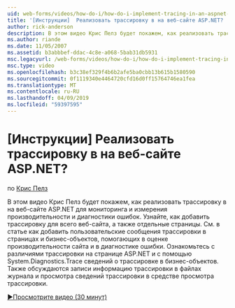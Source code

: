 ```yaml
---
uid: web-forms/videos/how-do-i/how-do-i-implement-tracing-in-an-aspnet-web-site
title: '[Инструкции]  Реализовать трассировку в на веб-сайте ASP.NET? | Документы Майкрософт'
author: rick-anderson
description: В этом видео Крис Пелз будет покажем, как реализовать трассировку в на веб-сайте ASP.NET для мониторинга и измерения производительности и диагностики ошибок. Узнайте, как...
ms.author: riande
ms.date: 11/05/2007
ms.assetid: b3abbbef-ddac-4c8e-a068-5bab31db5931
msc.legacyurl: /web-forms/videos/how-do-i/how-do-i-implement-tracing-in-an-aspnet-web-site
msc.type: video
ms.openlocfilehash: b3c38ef329f4b6b2afe5ba0cbb13b615b1580590
ms.sourcegitcommit: 0f1119340e4464720cfd16d0ff15764746ea1fea
ms.translationtype: MT
ms.contentlocale: ru-RU
ms.lasthandoff: 04/09/2019
ms.locfileid: "59397595"
---
```

# <a name="how-do-i--implement-tracing-in-an-aspnet-web-site"></a>[Инструкции]  Реализовать трассировку в на веб-сайте ASP.NET?

по [Крис Пелз](https://twitter.com/chrispels)

В этом видео Крис Пелз будет покажем, как реализовать трассировку в на веб-сайте ASP.NET для мониторинга и измерения производительности и диагностики ошибок. Узнайте, как добавить трассировку для всего веб-сайта, а также отдельные страницы. См. в статье как добавить пользовательские сообщения трассировки в страницах и бизнес-объектов, помогающих в оценке производительности сайта и в диагностике ошибки. Ознакомьтесь с различиями трассировки на странице ASP.NET и с помощью System.Diagnostics.Trace сведений о трассировке в бизнес-объектов. Также обсуждаются записи информацию трассировки в файлах журнала и просмотра сведений трассировки в средстве просмотра трассировки.

[&#9654;Просмотрите видео (30 минут)](https://channel9.msdn.com/Blogs/ASP-NET-Site-Videos/how-do-i-implement-tracing-in-an-aspnet-web-site)
